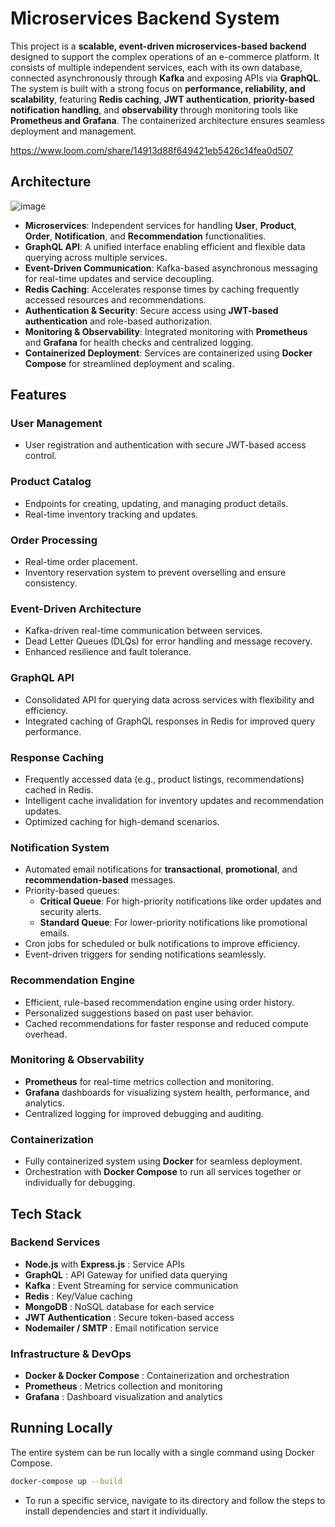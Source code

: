 # Microservices Backend System

This project is a **scalable, event-driven microservices-based backend** designed to support the complex operations of an e-commerce platform. It consists of multiple independent services, each with its own database, connected asynchronously through **Kafka** and exposing APIs via **GraphQL**. The system is built with a strong focus on **performance, reliability, and scalability**, featuring **Redis caching**, **JWT authentication**, **priority-based notification handling**, and **observability** through monitoring tools like **Prometheus and Grafana**. The containerized architecture ensures seamless deployment and management.

https://www.loom.com/share/14913d88f649421eb5426c14fea0d507

## Architecture

![image](https://github.com/user-attachments/assets/233b314c-e4f9-471e-8e6c-6e82a9bb2ced)

- **Microservices**: Independent services for handling **User**, **Product**, **Order**, **Notification**, and **Recommendation** functionalities.
- **GraphQL API**: A unified interface enabling efficient and flexible data querying across multiple services.
- **Event-Driven Communication**: Kafka-based asynchronous messaging for real-time updates and service decoupling.
- **Redis Caching**: Accelerates response times by caching frequently accessed resources and recommendations.
- **Authentication & Security**: Secure access using **JWT-based authentication** and role-based authorization.
- **Monitoring & Observability**: Integrated monitoring with **Prometheus** and **Grafana** for health checks and centralized logging.
- **Containerized Deployment**: Services are containerized using **Docker Compose** for streamlined deployment and scaling.

## Features

### **User Management**
- User registration and authentication with secure JWT-based access control.

### **Product Catalog**
- Endpoints for creating, updating, and managing product details.
- Real-time inventory tracking and updates.

### **Order Processing**
- Real-time order placement.
- Inventory reservation system to prevent overselling and ensure consistency.

### **Event-Driven Architecture**
- Kafka-driven real-time communication between services.
- Dead Letter Queues (DLQs) for error handling and message recovery.
- Enhanced resilience and fault tolerance.

### **GraphQL API**
- Consolidated API for querying data across services with flexibility and efficiency.
- Integrated caching of GraphQL responses in Redis for improved query performance.

### **Response Caching**
- Frequently accessed data (e.g., product listings, recommendations) cached in Redis.
- Intelligent cache invalidation for inventory updates and recommendation updates.
- Optimized caching for high-demand scenarios.

### **Notification System**
- Automated email notifications for **transactional**, **promotional**, and **recommendation-based** messages.
- Priority-based queues:
  - **Critical Queue**: For high-priority notifications like order updates and security alerts.
  - **Standard Queue**: For lower-priority notifications like promotional emails.
- Cron jobs for scheduled or bulk notifications to improve efficiency.
- Event-driven triggers for sending notifications seamlessly.

### **Recommendation Engine**
- Efficient, rule-based recommendation engine using order history.
- Personalized suggestions based on past user behavior.
- Cached recommendations for faster response and reduced compute overhead.

### **Monitoring & Observability**
- **Prometheus** for real-time metrics collection and monitoring.
- **Grafana** dashboards for visualizing system health, performance, and analytics.
- Centralized logging for improved debugging and auditing.

### **Containerization**
- Fully containerized system using **Docker** for seamless deployment.
- Orchestration with **Docker Compose** to run all services together or individually for debugging.

## Tech Stack

### **Backend Services**
- **Node.js** with **Express.js** : Service APIs
- **GraphQL** : API Gateway for unified data querying
- **Kafka** : Event Streaming for service communication
- **Redis** : Key/Value caching 
- **MongoDB** : NoSQL database for each service
- **JWT Authentication** : Secure token-based access
- **Nodemailer / SMTP** : Email notification service

### **Infrastructure & DevOps**
- **Docker & Docker Compose** : Containerization and orchestration
- **Prometheus** : Metrics collection and monitoring
- **Grafana** : Dashboard visualization and analytics

## Running Locally
The entire system can be run locally with a single command using Docker Compose.
```bash
docker-compose up --build
```
- To run a specific service, navigate to its directory and follow the steps to install dependencies and start it individually.

